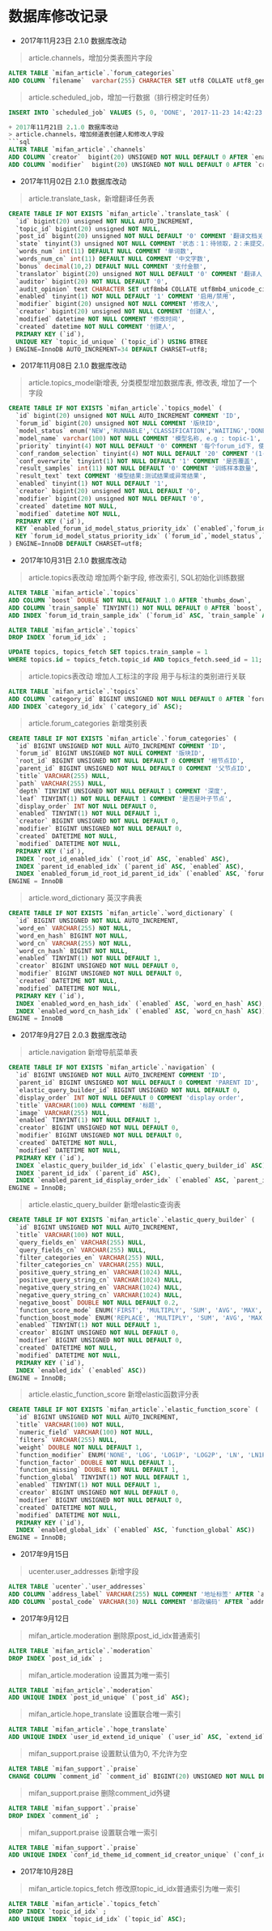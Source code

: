 # 数据库修改记录
+ 2017年11月23日 2.1.0 数据库改动

> article.channels，增加分类表图片字段
```sql
ALTER TABLE `mifan_article`.`forum_categories`
ADD COLUMN `filename`  varchar(255) CHARACTER SET utf8 COLLATE utf8_general_ci NULL COMMENT '分类图片' AFTER `title`;
```

> article.scheduled_job，增加一行数据（排行榜定时任务）
```sql
INSERT INTO `scheduled_job` VALUES (5, 0, 'DONE', '2017-11-23 14:42:23', '2017-11-23 14:42:26', '2017-11-23 14:42:30', NULL, '排行榜定时', 1);

+ 2017年11月21日 2.1.0 数据库改动
> article.channels，增加频道表创建人和修改人字段
```sql
ALTER TABLE `mifan_article`.`channels`
ADD COLUMN `creator`  bigint(20) UNSIGNED NOT NULL DEFAULT 0 AFTER `enabled`,
ADD COLUMN `modifier`  bigint(20) UNSIGNED NOT NULL DEFAULT 0 AFTER `creator`;
```

+ 2017年11月02日 2.1.0 数据库改动
> article.translate_task，新增翻译任务表
```sql
CREATE TABLE IF NOT EXISTS `mifan_article`.`translate_task` (
  `id` bigint(20) unsigned NOT NULL AUTO_INCREMENT,
  `topic_id` bigint(20) unsigned NOT NULL,
  `post_id` bigint(20) unsigned NOT NULL DEFAULT '0' COMMENT '翻译文档关联id',
  `state` tinyint(3) unsigned NOT NULL COMMENT '状态：1：待领取，2：未提交，3：待审核，4：审核中，5：审核失败，6：审核成功，7：已支付',
  `words_num` int(11) DEFAULT NULL COMMENT '单词数',
  `words_num_cn` int(11) DEFAULT NULL COMMENT '中文字数',
  `bonus` decimal(10,2) DEFAULT NULL COMMENT '支付金额',
  `translator` bigint(20) unsigned NOT NULL DEFAULT '0' COMMENT '翻译人',
  `auditor` bigint(20) NOT NULL DEFAULT '0',
  `audit_opinion` text CHARACTER SET utf8mb4 COLLATE utf8mb4_unicode_ci COMMENT '审核员反馈',
  `enabled` tinyint(1) NOT NULL DEFAULT '1' COMMENT '启用/禁用',
  `modifier` bigint(20) unsigned NOT NULL COMMENT '修改人',
  `creator` bigint(20) unsigned NOT NULL COMMENT '创建人',
  `modified` datetime NOT NULL COMMENT '修改时间',
  `created` datetime NOT NULL COMMENT '创建人',
  PRIMARY KEY (`id`),
  UNIQUE KEY `topic_id_unique` (`topic_id`) USING BTREE
) ENGINE=InnoDB AUTO_INCREMENT=34 DEFAULT CHARSET=utf8;
```
+ 2017年11月08日 2.1.0 数据库改动
> article.topics_model新增表, 分类模型增加数据库表, 修改表, 增加了一个字段
```sql
CREATE TABLE IF NOT EXISTS `mifan_article`.`topics_model` (
  `id` bigint(20) unsigned NOT NULL AUTO_INCREMENT COMMENT 'ID',
  `forum_id` bigint(20) unsigned NOT NULL COMMENT '版块ID',
  `model_status` enum('NEW','RUNNABLE','CLASSIFICATION','WAITING','DONE','DELETE','TERMINATED') NOT NULL DEFAULT 'NEW' COMMENT 'NEW:新创建的模型\nRUNNABLE:正在执行训练的模型\nCLASSIFICATION:正在执行全量分类\nWAITING:等待\nDONE:完成\nDELETE:已经被删除, 无法回滚\nTERMINATED:训练中的模型被终止',
  `model_name` varchar(100) NOT NULL COMMENT '模型名称, e.g : topic-1',
  `priority` tinyint(4) NOT NULL DEFAULT '0' COMMENT '每个forum_id下, 使用一个优先级最高的模型用于分类',
  `conf_random_selection` tinyint(4) NOT NULL DEFAULT '20' COMMENT '(1-100) n%用于测试数据',
  `conf_overwrite` tinyint(1) NOT NULL DEFAULT '1' COMMENT '是否覆盖',
  `result_samples` int(11) NOT NULL DEFAULT '0' COMMENT '训练样本数量',
  `result_text` text COMMENT '模型结果:测试结果或异常结果',
  `enabled` tinyint(1) NOT NULL DEFAULT '1',
  `creator` bigint(20) unsigned NOT NULL DEFAULT '0',
  `modifier` bigint(20) unsigned NOT NULL DEFAULT '0',
  `created` datetime NOT NULL,
  `modified` datetime NOT NULL,
  PRIMARY KEY (`id`),
  KEY `enabled_forum_id_model_status_priority_idx` (`enabled`,`forum_id`,`model_status`,`priority`),
  KEY `forum_id_model_status_priority_idx` (`forum_id`,`model_status`,`priority`)
) ENGINE=InnoDB DEFAULT CHARSET=utf8;
```
+ 2017年10月31日 2.1.0 数据库改动
> article.topics表改动 增加两个新字段, 修改索引, SQL初始化训练数据
```sql
ALTER TABLE `mifan_article`.`topics` 
ADD COLUMN `boost` DOUBLE NOT NULL DEFAULT 1.0 AFTER `thumbs_down`,
ADD COLUMN `train_sample` TINYINT(1) NOT NULL DEFAULT 0 AFTER `boost`,
ADD INDEX `forum_id_train_sample_idx` (`forum_id` ASC, `train_sample` ASC);
```
```sql
ALTER TABLE `mifan_article`.`topics` 
DROP INDEX `forum_id_idx` ;
```
```sql
UPDATE topics, topics_fetch SET topics.train_sample = 1 
WHERE topics.id = topics_fetch.topic_id AND topics_fetch.seed_id = 11;
```
> article.topics表改动 增加人工标注的字段 用于与标注的类别进行关联
```sql
ALTER TABLE `mifan_article`.`topics` 
ADD COLUMN `category_id` BIGINT UNSIGNED NOT NULL DEFAULT 0 AFTER `forum_id`,
ADD INDEX `category_id_idx` (`category_id` ASC);
```
> article.forum_categories 新增类别表
```sql
CREATE TABLE IF NOT EXISTS `mifan_article`.`forum_categories` (
  `id` BIGINT UNSIGNED NOT NULL AUTO_INCREMENT COMMENT 'ID',
  `forum_id` BIGINT UNSIGNED NOT NULL COMMENT '版块ID',
  `root_id` BIGINT UNSIGNED NOT NULL DEFAULT 0 COMMENT '根节点ID',
  `parent_id` BIGINT UNSIGNED NOT NULL DEFAULT 0 COMMENT '父节点ID',
  `title` VARCHAR(255) NULL,
  `path` VARCHAR(255) NULL,
  `depth` TINYINT UNSIGNED NOT NULL DEFAULT 1 COMMENT '深度',
  `leaf` TINYINT(1) NOT NULL DEFAULT 1 COMMENT '是否是叶子节点',
  `display_order` INT NOT NULL DEFAULT 0,
  `enabled` TINYINT(1) NOT NULL DEFAULT 1,
  `creator` BIGINT UNSIGNED NOT NULL DEFAULT 0,
  `modifier` BIGINT UNSIGNED NOT NULL DEFAULT 0,
  `created` DATETIME NOT NULL,
  `modified` DATETIME NOT NULL,
  PRIMARY KEY (`id`),
  INDEX `root_id_enabled_idx` (`root_id` ASC, `enabled` ASC),
  INDEX `parent_id_enabled_idx` (`parent_id` ASC, `enabled` ASC),
  INDEX `enabled_forum_id_root_id_parent_id_idx` (`enabled` ASC, `forum_id` ASC, `root_id` ASC, `parent_id` ASC))
ENGINE = InnoDB
```
> article.word_dictionary 英汉字典表
```sql
CREATE TABLE IF NOT EXISTS `mifan_article`.`word_dictionary` (
  `id` BIGINT UNSIGNED NOT NULL AUTO_INCREMENT,
  `word_en` VARCHAR(255) NOT NULL,
  `word_en_hash` BIGINT NOT NULL,
  `word_cn` VARCHAR(255) NOT NULL,
  `word_cn_hash` BIGINT NOT NULL,
  `enabled` TINYINT(1) NOT NULL DEFAULT 1,
  `creator` BIGINT UNSIGNED NOT NULL DEFAULT 0,
  `modifier` BIGINT UNSIGNED NOT NULL DEFAULT 0,
  `created` DATETIME NOT NULL,
  `modified` DATETIME NOT NULL,
  PRIMARY KEY (`id`),
  INDEX `enabled_word_en_hash_idx` (`enabled` ASC, `word_en_hash` ASC),
  INDEX `enabled_word_cn_hash_idx` (`enabled` ASC, `word_cn_hash` ASC))
ENGINE = InnoDB
```
+ 2017年9月27日 2.0.3 数据库改动
> article.navigation 新增导航菜单表
```sql
CREATE TABLE IF NOT EXISTS `mifan_article`.`navigation` (
  `id` BIGINT UNSIGNED NOT NULL AUTO_INCREMENT COMMENT 'ID',
  `parent_id` BIGINT UNSIGNED NOT NULL DEFAULT 0 COMMENT 'PARENT ID',
  `elastic_query_builder_id` BIGINT UNSIGNED NOT NULL DEFAULT 0,
  `display_order` INT NOT NULL DEFAULT 0 COMMENT 'display order',
  `title` VARCHAR(100) NULL COMMENT '标题',
  `image` VARCHAR(255) NULL,
  `enabled` TINYINT(1) NOT NULL DEFAULT 1,
  `creator` BIGINT UNSIGNED NOT NULL DEFAULT 0,
  `modifier` BIGINT UNSIGNED NOT NULL DEFAULT 0,
  `created` DATETIME NOT NULL,
  `modified` DATETIME NOT NULL,
  PRIMARY KEY (`id`),
  INDEX `elastic_query_builder_id_idx` (`elastic_query_builder_id` ASC),
  INDEX `parent_id_idx` (`parent_id` ASC),
  INDEX `enabled_parent_id_display_order_idx` (`enabled` ASC, `parent_id` ASC, `display_order` ASC))
ENGINE = InnoDB;
```
> article.elastic_query_builder 新增elastic查询表
```sql
CREATE TABLE IF NOT EXISTS `mifan_article`.`elastic_query_builder` (
  `id` BIGINT UNSIGNED NOT NULL AUTO_INCREMENT,
  `title` VARCHAR(100) NOT NULL,
  `query_fields_en` VARCHAR(255) NULL,
  `query_fields_cn` VARCHAR(255) NULL,
  `filter_categories_en` VARCHAR(255) NULL,
  `filter_categories_cn` VARCHAR(255) NULL,
  `positive_query_string_en` VARCHAR(1024) NULL,
  `positive_query_string_cn` VARCHAR(1024) NULL,
  `negative_query_string_en` VARCHAR(1024) NULL,
  `negative_query_string_cn` VARCHAR(1024) NULL,
  `negative_boost` DOUBLE NOT NULL DEFAULT 0.2,
  `function_score_mode` ENUM('FIRST', 'MULTIPLY', 'SUM', 'AVG', 'MAX', 'MIN') NOT NULL DEFAULT 'MULTIPLY',
  `function_boost_mode` ENUM('REPLACE', 'MULTIPLY', 'SUM', 'AVG', 'MAX', 'MIN') NOT NULL DEFAULT 'MULTIPLY',
  `enabled` TINYINT(1) NOT NULL DEFAULT 1,
  `creator` BIGINT UNSIGNED NOT NULL DEFAULT 0,
  `modifier` BIGINT UNSIGNED NOT NULL DEFAULT 0,
  `created` DATETIME NOT NULL,
  `modified` DATETIME NOT NULL,
  PRIMARY KEY (`id`),
  INDEX `enabled_idx` (`enabled` ASC))
ENGINE = InnoDB;
```
> article.elastic_function_score 新增elastic函数评分表
```sql
CREATE TABLE IF NOT EXISTS `mifan_article`.`elastic_function_score` (
  `id` BIGINT UNSIGNED NOT NULL AUTO_INCREMENT,
  `title` VARCHAR(100) NOT NULL,
  `numeric_field` VARCHAR(100) NOT NULL,
  `filters` VARCHAR(255) NULL,
  `weight` DOUBLE NOT NULL DEFAULT 1,
  `function_modifier` ENUM('NONE', 'LOG', 'LOG1P', 'LOG2P', 'LN', 'LN1P', 'LN2P', 'SQUARE', 'SQRT', 'RECIPROCAL') NOT NULL DEFAULT 'NONE',
  `function_factor` DOUBLE NOT NULL DEFAULT 1,
  `function_missing` DOUBLE NOT NULL DEFAULT 1,
  `function_global` TINYINT(1) NOT NULL DEFAULT 1,
  `enabled` TINYINT(1) NOT NULL DEFAULT 1,
  `creator` BIGINT UNSIGNED NOT NULL DEFAULT 0,
  `modifier` BIGINT UNSIGNED NOT NULL DEFAULT 0,
  `created` DATETIME NOT NULL,
  `modified` DATETIME NOT NULL,
  PRIMARY KEY (`id`),
  INDEX `enabled_global_idx` (`enabled` ASC, `function_global` ASC))
ENGINE = InnoDB;
```

+ 2017年9月15日 
> ucenter.user_addresses 新增字段
```sql
ALTER TABLE `ucenter`.`user_addresses` 
ADD COLUMN `address_label` VARCHAR(255) NULL COMMENT '地址标签' AFTER `address`,
ADD COLUMN `postal_code` VARCHAR(30) NULL COMMENT '邮政编码' AFTER `address_label`;
```
+ 2017年9月12日 
> mifan_article.moderation 删除原post_id_idx普通索引
```sql
ALTER TABLE `mifan_article`.`moderation` 
DROP INDEX `post_id_idx` ;
```

> mifan_article.moderation 设置其为唯一索引
```sql
ALTER TABLE `mifan_article`.`moderation` 
ADD UNIQUE INDEX `post_id_unique` (`post_id` ASC);
```

> mifan_article.hope_translate 设置联合唯一索引
```sql
ALTER TABLE `mifan_article`.`hope_translate` 
ADD UNIQUE INDEX `user_id_extend_id_unique` (`user_id` ASC, `extend_id` ASC);
```

> mifan_support.praise 设置默认值为0, 不允许为空
```sql
ALTER TABLE `mifan_support`.`praise` 
CHANGE COLUMN `comment_id` `comment_id` BIGINT(20) UNSIGNED NOT NULL DEFAULT '0' COMMENT '评论标识' ;
```

>  mifan_support.praise 删除comment_id外键
```sql
ALTER TABLE `mifan_support`.`praise` 
DROP INDEX `comment_id` ;
```

>  mifan_support.praise 设置联合唯一索引
```sql
ALTER TABLE `mifan_support`.`praise` 
ADD UNIQUE INDEX `conf_id_theme_id_comment_id_creator_unique` (`conf_id` ASC, `theme_id` ASC, `comment_id` ASC, `creator` ASC);
```
+ 2017年10月28日 
> mifan_article.topics_fetch 修改原topic_id_idx普通索引为唯一索引
```sql
ALTER TABLE `mifan_article`.`topics_fetch` 
DROP INDEX `topic_id_idx` ;
ADD UNIQUE INDEX `topic_id_idx` (`topic_id` ASC);
```
